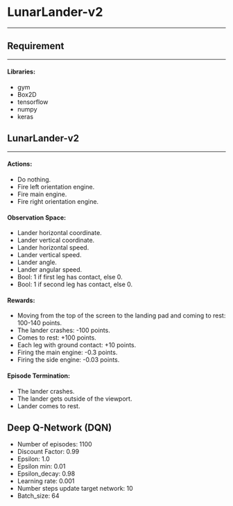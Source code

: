 <h1>LunarLander-v2</h1>
<hr/>

<h2>Requirement</h2>
<hr/>
<h4>Libraries:</h4>

- gym
- Box2D
- tensorflow
- numpy
- keras

<h2>LunarLander-v2</h2>
<hr/>
<h4>Actions:</h4>

- Do nothing.
- Fire left orientation engine.
- Fire main engine.
- Fire right orientation engine.

<h4>Observation Space:</h4>

- Lander horizontal coordinate.
- Lander vertical coordinate.
- Lander horizontal speed.
- Lander vertical speed.
- Lander angle.
- Lander angular speed.
- Bool: 1 if first leg has contact, else 0.
- Bool: 1 if second leg has contact, else 0.

<h4>Rewards:</h4>

- Moving from the top of the screen to the landing pad and coming to rest: 100-140 points.
- The lander crashes: -100 points.
- Comes to rest: +100 points.
- Each leg with ground contact: +10 points.
- Firing the main engine: -0.3 points.
- Firing the side engine: -0.03 points.

<h4>Episode Termination:</h4>

- The lander crashes.
- The lander gets outside of the viewport.
- Lander comes to rest.

<h2>Deep Q-Network (DQN)</h2>

- Number of episodes: 1100
- Discount Factor: 0.99
- Epsilon: 1.0
- Epsilon min: 0.01
- Epsilon_decay: 0.98
- Learning rate: 0.001
- Number steps update target network: 10
- Batch_size: 64
